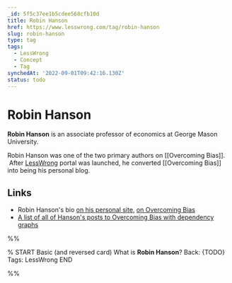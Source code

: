 ```yaml
---
_id: 5f5c37ee1b5cdee568cfb10d
title: Robin Hanson
href: https://www.lesswrong.com/tag/robin-hanson
slug: robin-hanson
type: tag
tags:
  - LessWrong
  - Concept
  - Tag
synchedAt: '2022-09-01T09:42:16.130Z'
status: todo
---
```


# Robin Hanson

**Robin Hanson** is an associate professor of economics at George Mason University.

Robin Hanson was one of the two primary authors on [[Overcoming Bias]].  After [LessWrong](https://www.lesswrong.com/about) portal was launched, he converted [[Overcoming Bias]] into being his personal blog.

## Links

- Robin Hanson's bio [on his personal site](http://hanson.gmu.edu/bio.html), [on Overcoming Bias](http://www.overcomingbias.com/bio)
- [A list of all of Hanson's posts to Overcoming Bias with dependency graphs](http://web.archive.org/web/20161020114937/https://www.cs.auckland.ac.nz/~andwhay/hpostlist.html)


%%

% START
Basic (and reversed card)
What is **Robin Hanson**?
Back: {TODO}
Tags: LessWrong
END

%%
	
